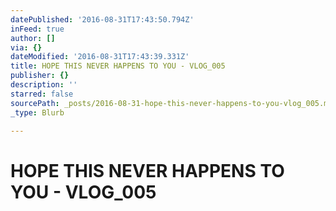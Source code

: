 ```yaml
---
datePublished: '2016-08-31T17:43:50.794Z'
inFeed: true
author: []
via: {}
dateModified: '2016-08-31T17:43:39.331Z'
title: HOPE THIS NEVER HAPPENS TO YOU - VLOG_005
publisher: {}
description: ''
starred: false
sourcePath: _posts/2016-08-31-hope-this-never-happens-to-you-vlog_005.md
_type: Blurb

---
```

# HOPE THIS NEVER HAPPENS TO YOU - VLOG\_005